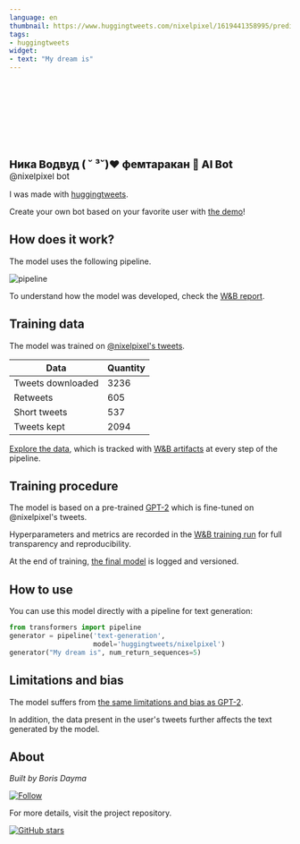 ```yaml
---
language: en
thumbnail: https://www.huggingtweets.com/nixelpixel/1619441358995/predictions.png
tags:
- huggingtweets
widget:
- text: "My dream is"
---
```


<div>
<div style="width: 132px; height:132px; border-radius: 50%; background-size: cover; background-image: url('https://pbs.twimg.com/profile_images/1047565117066563585/ICJZ6V7b_400x400.jpg')">
</div>
<div style="margin-top: 8px; font-size: 19px; font-weight: 800">Ника Водвуд ( ˘ ³˘)♥︎ фемтаракан 🤖 AI Bot </div>
<div style="font-size: 15px">@nixelpixel bot</div>
</div>

I was made with [huggingtweets](https://github.com/borisdayma/huggingtweets).

Create your own bot based on your favorite user with [the demo](https://colab.research.google.com/github/borisdayma/huggingtweets/blob/master/huggingtweets-demo.ipynb)!

## How does it work?

The model uses the following pipeline.

![pipeline](https://github.com/borisdayma/huggingtweets/blob/master/img/pipeline.png?raw=true)

To understand how the model was developed, check the [W&B report](https://wandb.ai/wandb/huggingtweets/reports/HuggingTweets-Train-a-Model-to-Generate-Tweets--VmlldzoxMTY5MjI).

## Training data

The model was trained on [@nixelpixel's tweets](https://twitter.com/nixelpixel).

| Data | Quantity |
| --- | --- |
| Tweets downloaded | 3236 |
| Retweets | 605 |
| Short tweets | 537 |
| Tweets kept | 2094 |

[Explore the data](https://wandb.ai/wandb/huggingtweets/runs/33nrsoio/artifacts), which is tracked with [W&B artifacts](https://docs.wandb.com/artifacts) at every step of the pipeline.

## Training procedure

The model is based on a pre-trained [GPT-2](https://huggingface.co/gpt2) which is fine-tuned on @nixelpixel's tweets.

Hyperparameters and metrics are recorded in the [W&B training run](https://wandb.ai/wandb/huggingtweets/runs/natu5w4t) for full transparency and reproducibility.

At the end of training, [the final model](https://wandb.ai/wandb/huggingtweets/runs/natu5w4t/artifacts) is logged and versioned.

## How to use

You can use this model directly with a pipeline for text generation:

```python
from transformers import pipeline
generator = pipeline('text-generation',
                     model='huggingtweets/nixelpixel')
generator("My dream is", num_return_sequences=5)
```

## Limitations and bias

The model suffers from [the same limitations and bias as GPT-2](https://huggingface.co/gpt2#limitations-and-bias).

In addition, the data present in the user's tweets further affects the text generated by the model.

## About

*Built by Boris Dayma*

[![Follow](https://img.shields.io/twitter/follow/borisdayma?style=social)](https://twitter.com/intent/follow?screen_name=borisdayma)

For more details, visit the project repository.

[![GitHub stars](https://img.shields.io/github/stars/borisdayma/huggingtweets?style=social)](https://github.com/borisdayma/huggingtweets)
